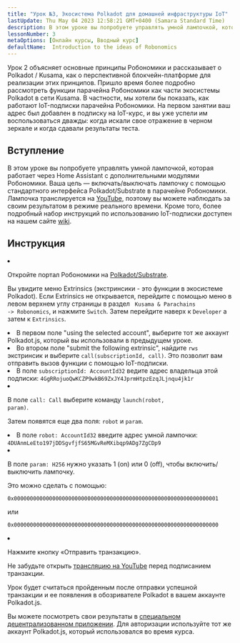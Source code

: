```yaml
---
title: "Урок №3, Экосистема Polkadot для домашней инфраструктуры IoT"
lastUpdate: Thu May 04 2023 12:58:21 GMT+0400 (Samara Standard Time)
description: В этом уроке вы попробуете управлять умной лампочкой, которая работает через Home Assistant с дополнительными модулями Робономики.
lessonNumber: 3
metaOptions: [Онлайн курсы, Вводный курс]
defaultName:  Introduction to the ideas of Robonomics
---
```


Урок 2 объясняет основные принципы Робономики и рассказывает о Polkadot / Kusama, как о перспективной блокчейн-платформе для реализации этих принципов. Пришло время более подробно рассмотреть функции парачейна Робономики как части экосистемы Polkadot в сети Kusama. В частности, мы хотели бы показать, как работают IoT-подписки парачейна Робономики. На первом занятии ваш адрес был добавлен в подписку на IoT-курс, и вы уже успели им воспользоваться дважды: когда искали свое отражение в черном зеркале и когда сдавали результаты теста.


## Вступление

В этом уроке вы попробуете управлять умной лампочкой, которая работает через Home Assistant с дополнительными модулями Робономики. Ваша цель — включать/выключать лампочку с помощью стандартного интерфейса Polkadot/Substrate в парачейне Робономики. Лампочка транслируется на [YouTube](https://www.youtube.com/channel/UCkemsNJWaCmvF1Oi50C-hAg/live), поэтому вы можете наблюдать за своим результатом в режиме реального времени. Кроме того, более подробный набор инструкций по использованию IoT-подписки доступен на нашем сайте [wiki](https://wiki.robonomics.netwилиk/docs/subscription-launch/).


## Инструкция

<List type="numbers">

<li>

Откройте портал Робономики на [Polkadot/Substrate](https://polkadot.js.илиg/apps/?rpc=wss%3A%2F%2Fkusama.rpc.robonomics.netwилиk%2F#/extrinsics).

Вы увидите меню Extrinsics (экстринсики - это функции в экосистеме Polkadot). Если Extrinsics не открывается, перейдите с помощью меню в левом верхнем углу страницы в раздел <code> Kusama & Parachains -> Robonomics</code>, и нажмите <code>Switch</code>. Затем перейдите наверх к <code>Developer</code> а затем к <code>Extrinsics</code>.


</li>

<li>
В первом поле "using the selected account", выберите тот же аккаунт Polkadot.js, который вы использовали в предыдущем уроке.
</li>

<li>
Во втором поле "submit the following extrinsic", найдите <code>rws</code> экстринсик и выберите <code>call(subscriptionId, call)</code>. Это позволит вам отправить вызов функции с помощью IoT-подписки.
</li>

<li>
В поле <code>subscriptionId: AccountId32</code> ведите адрес владельца этой подписки: <code>4GgRRojuoQwKCZP9wkB69ZxJY4JprmHtpzEzqJLjnqu4jk1r</code>
</li>

<li>

В поле <code>call: Call</code> выберите команду <code>launch(robot, param)</code>.

Затем появятся еще два поля: <code>robot</code> и <code>param</code>.

</li>

<li>
В поле <code>robot: AccountId32</code> введите адрес умной лампочки: <code>4DUAnmLeEto197jDDSgvfjfS65MGvReMXibqp9ADg7ZgCDp9</code>
</li>

<li>

В поле <code>param: H256</code> нужно указать 1 (on) или 0 (off), чтобы включить/выключить лампочку.

Это можно сделать с помощью:

<code>0x0000000000000000000000000000000000000000000000000000000000000001</code>

или

<code>0x0000000000000000000000000000000000000000000000000000000000000000</code>

</li>

<li>

Нажмите кнопку «Отправить транзакцию».

Не забудьте открыть [трансляцию на YouTube](https://www.youtube.com/channel/UCkemsNJWaCmvF1Oi50C-hAg/live) перед подписанием транзакции.

</li>


</List>

<Result>

Урок будет считаться пройденным после отправки успешной транзакции и ее появления в обозривателе Polkadot в вашем аккаунте Polkadot.js.

Вы можете посмотреть свои результаты в [специальном децентрализованном приложении](https://lk.robonomics.academy/). Для авторизации используйте тот же аккаунт Polkadot.js, который использовался во время курса.

</Result>